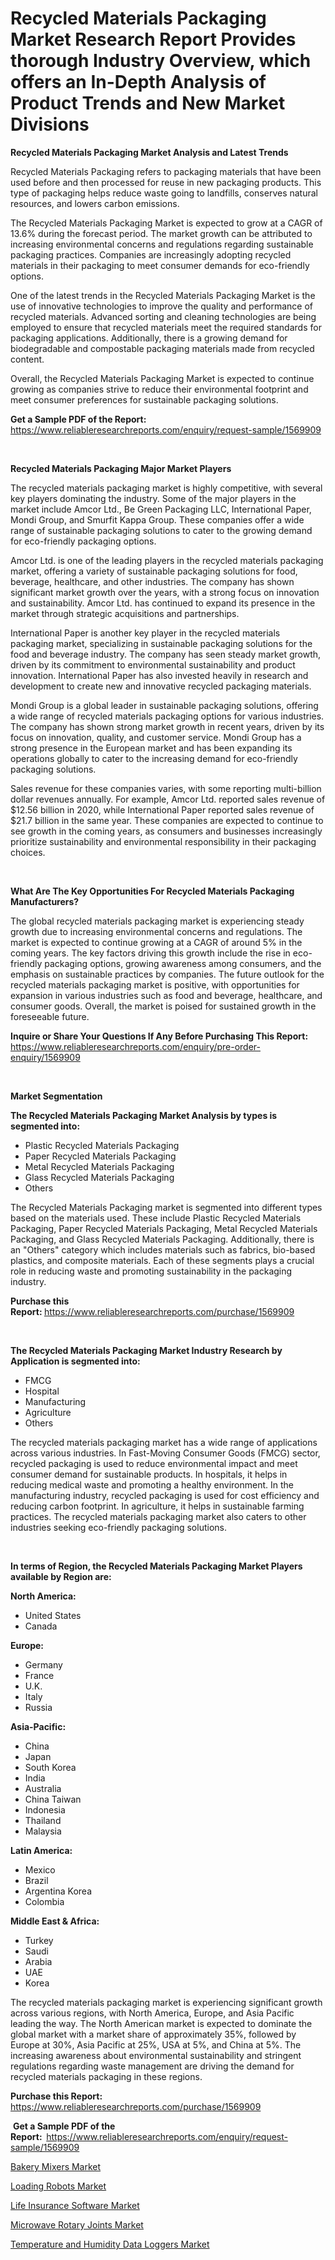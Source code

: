 <p><h1>Recycled Materials Packaging Market Research Report Provides thorough Industry Overview, which offers an In-Depth Analysis of Product Trends and New Market Divisions</h1></p><p><strong>Recycled Materials Packaging Market Analysis and Latest Trends</strong></p>
<p><p>Recycled Materials Packaging refers to packaging materials that have been used before and then processed for reuse in new packaging products. This type of packaging helps reduce waste going to landfills, conserves natural resources, and lowers carbon emissions.</p><p>The Recycled Materials Packaging Market is expected to grow at a CAGR of 13.6% during the forecast period. The market growth can be attributed to increasing environmental concerns and regulations regarding sustainable packaging practices. Companies are increasingly adopting recycled materials in their packaging to meet consumer demands for eco-friendly options.</p><p>One of the latest trends in the Recycled Materials Packaging Market is the use of innovative technologies to improve the quality and performance of recycled materials. Advanced sorting and cleaning technologies are being employed to ensure that recycled materials meet the required standards for packaging applications. Additionally, there is a growing demand for biodegradable and compostable packaging materials made from recycled content.</p><p>Overall, the Recycled Materials Packaging Market is expected to continue growing as companies strive to reduce their environmental footprint and meet consumer preferences for sustainable packaging solutions.</p></p>
<p><strong>Get a Sample PDF of the Report:&nbsp;</strong> <a href="https://www.reliableresearchreports.com/enquiry/request-sample/1569909">https://www.reliableresearchreports.com/enquiry/request-sample/1569909</a></p>
<p>&nbsp;</p>
<p><strong>Recycled Materials Packaging Major Market Players</strong></p>
<p><p>The recycled materials packaging market is highly competitive, with several key players dominating the industry. Some of the major players in the market include Amcor Ltd., Be Green Packaging LLC, International Paper, Mondi Group, and Smurfit Kappa Group. These companies offer a wide range of sustainable packaging solutions to cater to the growing demand for eco-friendly packaging options.</p><p>Amcor Ltd. is one of the leading players in the recycled materials packaging market, offering a variety of sustainable packaging solutions for food, beverage, healthcare, and other industries. The company has shown significant market growth over the years, with a strong focus on innovation and sustainability. Amcor Ltd. has continued to expand its presence in the market through strategic acquisitions and partnerships.</p><p>International Paper is another key player in the recycled materials packaging market, specializing in sustainable packaging solutions for the food and beverage industry. The company has seen steady market growth, driven by its commitment to environmental sustainability and product innovation. International Paper has also invested heavily in research and development to create new and innovative recycled packaging materials.</p><p>Mondi Group is a global leader in sustainable packaging solutions, offering a wide range of recycled materials packaging options for various industries. The company has shown strong market growth in recent years, driven by its focus on innovation, quality, and customer service. Mondi Group has a strong presence in the European market and has been expanding its operations globally to cater to the increasing demand for eco-friendly packaging solutions.</p><p>Sales revenue for these companies varies, with some reporting multi-billion dollar revenues annually. For example, Amcor Ltd. reported sales revenue of $12.56 billion in 2020, while International Paper reported sales revenue of $21.7 billion in the same year. These companies are expected to continue to see growth in the coming years, as consumers and businesses increasingly prioritize sustainability and environmental responsibility in their packaging choices.</p></p>
<p>&nbsp;</p>
<p><strong>What Are The Key Opportunities For Recycled Materials Packaging Manufacturers?</strong></p>
<p><p>The global recycled materials packaging market is experiencing steady growth due to increasing environmental concerns and regulations. The market is expected to continue growing at a CAGR of around 5% in the coming years. The key factors driving this growth include the rise in eco-friendly packaging options, growing awareness among consumers, and the emphasis on sustainable practices by companies. The future outlook for the recycled materials packaging market is positive, with opportunities for expansion in various industries such as food and beverage, healthcare, and consumer goods. Overall, the market is poised for sustained growth in the foreseeable future.</p></p>
<p><strong>Inquire or Share Your Questions If Any Before Purchasing This Report:</strong> <a href="https://www.reliableresearchreports.com/enquiry/pre-order-enquiry/1569909">https://www.reliableresearchreports.com/enquiry/pre-order-enquiry/1569909</a></p>
<p>&nbsp;</p>
<p><strong>Market Segmentation</strong></p>
<p><strong>The Recycled Materials Packaging Market Analysis by types is segmented into:</strong></p>
<p><ul><li>Plastic Recycled Materials Packaging</li><li>Paper Recycled Materials Packaging</li><li>Metal Recycled Materials Packaging</li><li>Glass Recycled Materials Packaging</li><li>Others</li></ul></p>
<p><p>The Recycled Materials Packaging market is segmented into different types based on the materials used. These include Plastic Recycled Materials Packaging, Paper Recycled Materials Packaging, Metal Recycled Materials Packaging, and Glass Recycled Materials Packaging. Additionally, there is an "Others" category which includes materials such as fabrics, bio-based plastics, and composite materials. Each of these segments plays a crucial role in reducing waste and promoting sustainability in the packaging industry.</p></p>
<p><strong>Purchase this Report:&nbsp;</strong><a href="https://www.reliableresearchreports.com/purchase/1569909">https://www.reliableresearchreports.com/purchase/1569909</a></p>
<p>&nbsp;</p>
<p><strong>The Recycled Materials Packaging Market Industry Research by Application is segmented into:</strong></p>
<p><ul><li>FMCG</li><li>Hospital</li><li>Manufacturing</li><li>Agriculture</li><li>Others</li></ul></p>
<p><p>The recycled materials packaging market has a wide range of applications across various industries. In Fast-Moving Consumer Goods (FMCG) sector, recycled packaging is used to reduce environmental impact and meet consumer demand for sustainable products. In hospitals, it helps in reducing medical waste and promoting a healthy environment. In the manufacturing industry, recycled packaging is used for cost efficiency and reducing carbon footprint. In agriculture, it helps in sustainable farming practices. The recycled materials packaging market also caters to other industries seeking eco-friendly packaging solutions.</p></p>
<p>&nbsp;</p>
<p><strong>In terms of Region, the Recycled Materials Packaging Market Players available by Region are:</strong></p>
<p>
    <p> <strong> North America: </strong>
        <ul>
            <li>United States</li>
            <li>Canada</li>
        </ul>
        </p> 
    <p> <strong> Europe: </strong>
        <ul>
            <li>Germany</li>
            <li>France</li>
            <li>U.K.</li>
            <li>Italy</li>
            <li>Russia</li>
        </ul>
        </p> 
    <p> <strong> Asia-Pacific: </strong>
        <ul>
            <li>China</li>
            <li>Japan</li>
            <li>South Korea</li>
            <li>India</li>
            <li>Australia</li>
            <li>China Taiwan</li>
            <li>Indonesia</li>
            <li>Thailand</li>
            <li>Malaysia</li>
        </ul>
        </p> 
    <p> <strong> Latin America: </strong>
        <ul>
            <li>Mexico</li>
            <li>Brazil</li>
            <li>Argentina Korea</li>
            <li>Colombia</li>
        </ul>
        </p> 
    <p> <strong> Middle East & Africa: </strong>
        <ul>
            <li>Turkey</li>
            <li>Saudi</li>
            <li>Arabia</li>
            <li>UAE</li>
            <li>Korea</li>
        </ul>
    </p>
    </p>
<p><p>The recycled materials packaging market is experiencing significant growth across various regions, with North America, Europe, and Asia Pacific leading the way. The North American market is expected to dominate the global market with a market share of approximately 35%, followed by Europe at 30%, Asia Pacific at 25%, USA at 5%, and China at 5%. The increasing awareness about environmental sustainability and stringent regulations regarding waste management are driving the demand for recycled materials packaging in these regions.</p></p>
<p><strong>Purchase this Report: </strong><a href="https://www.reliableresearchreports.com/purchase/1569909">https://www.reliableresearchreports.com/purchase/1569909</a></p>
<p>&nbsp;<strong>Get a Sample PDF of the Report:&nbsp;&nbsp;</strong><a href="https://www.reliableresearchreports.com/enquiry/request-sample/1569909">https://www.reliableresearchreports.com/enquiry/request-sample/1569909</a></p>
<p><strong></strong></p>
<p><p><a href="https://github.com/bentleemidoriestelle7o/Market-Research-Report-List-1/blob/main/bakery-mixers-market.md">Bakery Mixers Market</a></p><p><a href="https://github.com/Paul14Anderson63/Market-Research-Report-List-3/blob/main/loading-robots-market.md">Loading Robots Market</a></p><p><a href="https://issuu.com/reportprime-2/docs/life-insurance-software-market-size-2030.pptx">Life Insurance Software Market</a></p><p><a href="https://github.com/guneycigdem35/Market-Research-Report-List-2/blob/main/microwave-rotary-joints-market.md">Microwave Rotary Joints Market</a></p><p><a href="https://issuu.com/reportprime-2/docs/temperature-and-humidity-data-loggers-market-size-">Temperature and Humidity Data Loggers Market</a></p></p>